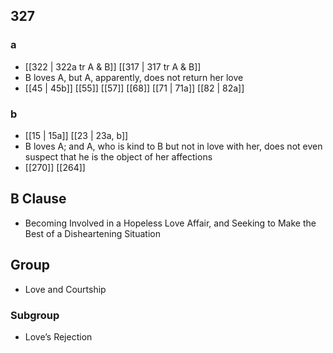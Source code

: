 ## 327
### a
- [[322 | 322a tr A &amp; B]] [[317 | 317 tr A &amp; B]] 
- B loves A, but A, apparently, does not return her love
- [[45 | 45b]] [[55]] [[57]] [[68]] [[71 | 71a]] [[82 | 82a]] 

### b
- [[15 | 15a]] [[23 | 23a, b]] 
- B loves A; and A, who is kind to B but not in love with her, does not even suspect that he is the object of her affections
- [[270]] [[264]] 

## B Clause
- Becoming Involved in a Hopeless Love Affair, and Seeking to Make the Best of a Disheartening Situation

## Group
- Love and Courtship

### Subgroup
- Love’s Rejection

